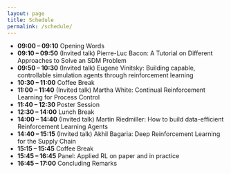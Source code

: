 ```yaml
---
layout: page
title: Schedule
permalink: /schedule/
---
```


- **09:00 – 09:10** Opening Words  
- **09:10 – 09:50** (Invited talk) Pierre-Luc Bacon: A Tutorial on Different Approaches to Solve an SDM Problem  
- **09:50 – 10:30** (Invited talk) Eugene Vinitsky: Building capable, controllable simulation agents through reinforcement learning  
- **10:30 – 11:00** Coffee Break  
- **11:00 – 11:40** (Invited talk) Martha White: Continual Reinforcement Learning for Process Control 
- **11:40 – 12:30** Poster Session  
- **12:30 – 14:00** Lunch Break  
- **14:00 – 14:40** (Invited talk) Martin Riedmiller: How to build data-efficient Reinforcement Learning Agents 
- **14:40 – 15:15** (Invited talk) Akhil Bagaria: Deep Reinforcement Learning for the Supply Chain 
- **15:15 – 15:45** Coffee Break  
- **15:45 – 16:45** Panel: Applied RL on paper and in practice 
- **16:45 – 17:00** Concluding Remarks  

